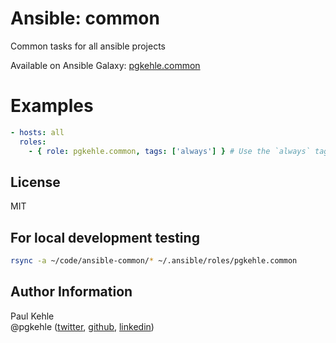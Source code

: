 # Ansible: common

Common tasks for all ansible projects

Available on Ansible Galaxy: [pgkehle.common](https://galaxy.ansible.com/pgkehle.common)

# Examples

```YAML
- hosts: all
  roles:
    - { role: pgkehle.common, tags: ['always'] } # Use the `always` tag for when other tags get used
```
## License

MIT

## For local development testing

```bash
rsync -a ~/code/ansible-common/* ~/.ansible/roles/pgkehle.common
```

## Author Information

Paul Kehle  
@pgkehle ([twitter](https://twitter.com/pgkehle), [github](https://github.com/pgkehle), [linkedin](https://www.linkedin.com/in/pgkehle))
